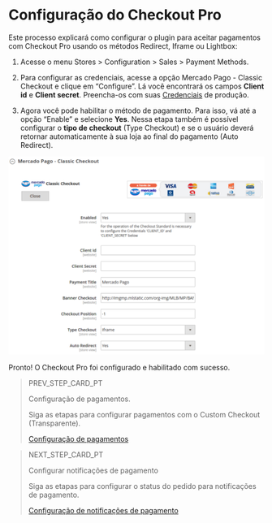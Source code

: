 # Configuração do Checkout Pro

Este processo explicará como configurar o plugin para aceitar pagamentos com Checkout Pro usando os métodos Redirect, Iframe ou Lightbox:

1. Acesse o menu Stores > Configuration > Sales > Payment Methods.

2. Para configurar as credenciais, acesse a opção Mercado Pago - Classic Checkout e clique em “Configure”. Lá você encontrará os campos **Client id** e **Client secret**. Preencha-os com suas [Credenciais]([FAKER][CREDENTIALS][URL]) de produção.

3. Agora você pode habilitar o método de pagamento. Para isso, vá até a opção “Enable” e selecione **Yes**. Nessa etapa também é possível configurar o **tipo de checkout** (Type Checkout) e se o usuário deverá retornar automaticamente à sua loja ao final do pagamento (Auto Redirect).

![Configuração de redirecionamento do Checkout Pro](images/magento2/magentotwo_classic_checkout.png)

Pronto! O Checkout Pro foi configurado e habilitado com sucesso.

> PREV_STEP_CARD_PT
>
> Configuração de pagamentos.
>
> Siga as etapas para configurar pagamentos com o Custom Checkout (Transparente).
>
> [Configuração de pagamentos](https://www.mercadopago[FAKER][URL][DOMAIN]/developers/pt/guides/plugins/magento-two/payment-configuration)

> NEXT_STEP_CARD_PT
>
> Configurar notificações de pagamento
>
> Siga as etapas para configurar o status do pedido para notificações de pagamento.
>
> [Configuração de notificações de pagamento](https://www.mercadopago[FAKER][URL][DOMAIN]/developers/pt/guides/plugins/magento-two/notifications-configuration)
